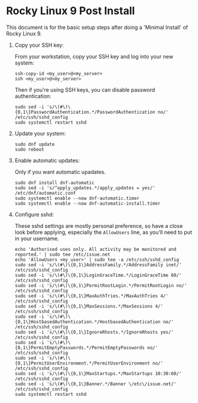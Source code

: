 # Rocky Linux 9 Post Install

This document is for the basic setup steps after doing a 'Minimal Install' of Rocky Linux 9.

1. Copy your SSH key:

    From your workstation, copy your SSH key and log into your new system:
    
    ```shell script
    ssh-copy-id <my_user>@<my_server>
    ssh <my_user>@<my_server>
    ```
   
    Then if you're using SSH keys, you can disable password authentication:
    
    ```shell script
    sudo sed -i 's/\(#\)\{0,1\}PasswordAuthentication.*/PasswordAuthentication no/' /etc/ssh/sshd_config
    sudo systemctl restart sshd
    ```
   
1. Update your system:

    ```shell script
    sudo dnf update
    sudo reboot
    ```
   
1. Enable automatic updates:

    Only if you want automatic upadates.

    ```shell script
    sudo dnf install dnf-automatic
    sudo sed -i 's/^apply_updates.*/apply_updates = yes/' /etc/dnf/automatic.conf
    sudo systemctl enable --now dnf-automatic.timer
    sudo systemctl enable --now dnf-automatic-install.timer
    ```
   
1. Configure sshd:

    These sshd settings are mostly personal preference, so have a close look before applying, especially
    the `AllowUsers` line, as you'll need to put in your username.
    
    ```shell script
    echo 'Authorised uses only. All activity may be monitored and reported.' | sudo tee /etc/issue.net
    echo 'AllowUsers <my_user>' | sudo tee -a /etc/ssh/sshd_config
    sudo sed -i 's/\(#\)\{0,1\}AddressFamily.*/AddressFamily inet/' /etc/ssh/sshd_config
    sudo sed -i 's/\(#\)\{0,1\}LoginGraceTime.*/LoginGraceTime 60/' /etc/ssh/sshd_config
    sudo sed -i 's/\(#\)\{0,1\}PermitRootLogin.*/PermitRootLogin no/' /etc/ssh/sshd_config
    sudo sed -i 's/\(#\)\{0,1\}MaxAuthTries.*/MaxAuthTries 4/' /etc/ssh/sshd_config
    sudo sed -i 's/\(#\)\{0,1\}MaxSessions.*/MaxSessions 4/' /etc/ssh/sshd_config
    sudo sed -i 's/\(#\)\{0,1\}HostbasedAuthentication.*/HostbasedAuthentication no/' /etc/ssh/sshd_config
    sudo sed -i 's/\(#\)\{0,1\}IgnoreRhosts.*/IgnoreRhosts yes/' /etc/ssh/sshd_config
    sudo sed -i 's/\(#\)\{0,1\}PermitEmptyPasswords.*/PermitEmptyPasswords no/' /etc/ssh/sshd_config
    sudo sed -i 's/\(#\)\{0,1\}PermitUserEnvironment.*/PermitUserEnvironment no/' /etc/ssh/sshd_config
    sudo sed -i 's/\(#\)\{0,1\}MaxStartups.*/MaxStartups 10:30:60/' /etc/ssh/sshd_config
    sudo sed -i 's/\(#\)\{0,1\}Banner.*/Banner \/etc\/issue.net/' /etc/ssh/sshd_config
    sudo systemctl restart sshd
    ```
